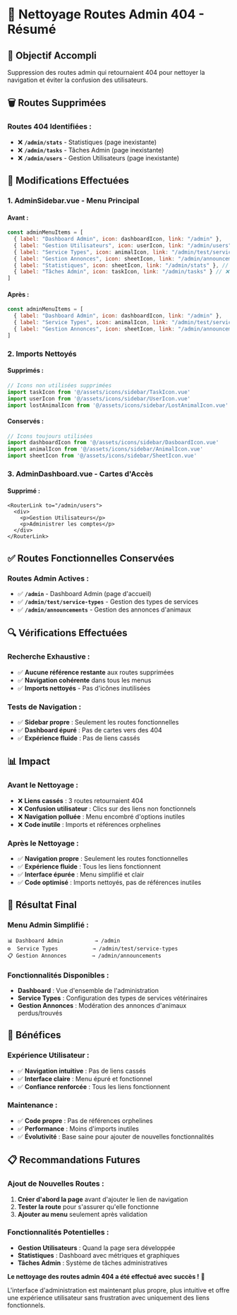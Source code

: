 # 🧹 Nettoyage Routes Admin 404 - Résumé

## 🎯 Objectif Accompli
Suppression des routes admin qui retournaient 404 pour nettoyer la navigation et éviter la confusion des utilisateurs.

## 🗑️ Routes Supprimées

### **Routes 404 Identifiées :**
- ❌ **`/admin/stats`** - Statistiques (page inexistante)
- ❌ **`/admin/tasks`** - Tâches Admin (page inexistante)  
- ❌ **`/admin/users`** - Gestion Utilisateurs (page inexistante)

## 📝 Modifications Effectuées

### 1. **AdminSidebar.vue** - Menu Principal
#### **Avant :**
```javascript
const adminMenuItems = [
  { label: "Dashboard Admin", icon: dashboardIcon, link: "/admin" },
  { label: "Gestion Utilisateurs", icon: userIcon, link: "/admin/users" }, // ❌ 404
  { label: "Service Types", icon: animalIcon, link: "/admin/test/service-types" },
  { label: "Gestion Annonces", icon: sheetIcon, link: "/admin/announcements" },
  { label: "Statistiques", icon: sheetIcon, link: "/admin/stats" }, // ❌ 404
  { label: "Tâches Admin", icon: taskIcon, link: "/admin/tasks" } // ❌ 404
]
```

#### **Après :**
```javascript
const adminMenuItems = [
  { label: "Dashboard Admin", icon: dashboardIcon, link: "/admin" },
  { label: "Service Types", icon: animalIcon, link: "/admin/test/service-types" },
  { label: "Gestion Annonces", icon: sheetIcon, link: "/admin/announcements" }
]
```

### 2. **Imports Nettoyés**
#### **Supprimés :**
```javascript
// Icons non utilisées supprimées
import taskIcon from '@/assets/icons/sidebar/TaskIcon.vue'
import userIcon from '@/assets/icons/sidebar/UserIcon.vue'
import lostAnimalIcon from '@/assets/icons/sidebar/LostAnimalIcon.vue'
```

#### **Conservés :**
```javascript
// Icons toujours utilisées
import dashboardIcon from '@/assets/icons/sidebar/DasboardIcon.vue'
import animalIcon from '@/assets/icons/sidebar/AnimalIcon.vue'
import sheetIcon from '@/assets/icons/sidebar/SheetIcon.vue'
```

### 3. **AdminDashboard.vue** - Cartes d'Accès
#### **Supprimé :**
```vue
<RouterLink to="/admin/users">
  <div>
    <p>Gestion Utilisateurs</p>
    <p>Administrer les comptes</p>
  </div>
</RouterLink>
```

## ✅ Routes Fonctionnelles Conservées

### **Routes Admin Actives :**
- ✅ **`/admin`** - Dashboard Admin (page d'accueil)
- ✅ **`/admin/test/service-types`** - Gestion des types de services
- ✅ **`/admin/announcements`** - Gestion des annonces d'animaux

## 🔍 Vérifications Effectuées

### **Recherche Exhaustive :**
- ✅ **Aucune référence restante** aux routes supprimées
- ✅ **Navigation cohérente** dans tous les menus
- ✅ **Imports nettoyés** - Pas d'icônes inutilisées

### **Tests de Navigation :**
- ✅ **Sidebar propre** : Seulement les routes fonctionnelles
- ✅ **Dashboard épuré** : Pas de cartes vers des 404
- ✅ **Expérience fluide** : Pas de liens cassés

## 📊 Impact

### **Avant le Nettoyage :**
- ❌ **Liens cassés** : 3 routes retournaient 404
- ❌ **Confusion utilisateur** : Clics sur des liens non fonctionnels
- ❌ **Navigation polluée** : Menu encombré d'options inutiles
- ❌ **Code inutile** : Imports et références orphelines

### **Après le Nettoyage :**
- ✅ **Navigation propre** : Seulement les routes fonctionnelles
- ✅ **Expérience fluide** : Tous les liens fonctionnent
- ✅ **Interface épurée** : Menu simplifié et clair
- ✅ **Code optimisé** : Imports nettoyés, pas de références inutiles

## 🎯 Résultat Final

### **Menu Admin Simplifié :**
```
📊 Dashboard Admin          → /admin
⚙️  Service Types           → /admin/test/service-types  
📋 Gestion Annonces        → /admin/announcements
```

### **Fonctionnalités Disponibles :**
- **Dashboard** : Vue d'ensemble de l'administration
- **Service Types** : Configuration des types de services vétérinaires
- **Gestion Annonces** : Modération des annonces d'animaux perdus/trouvés

## 🚀 Bénéfices

### **Expérience Utilisateur :**
- ✅ **Navigation intuitive** : Pas de liens cassés
- ✅ **Interface claire** : Menu épuré et fonctionnel
- ✅ **Confiance renforcée** : Tous les liens fonctionnent

### **Maintenance :**
- ✅ **Code propre** : Pas de références orphelines
- ✅ **Performance** : Moins d'imports inutiles
- ✅ **Évolutivité** : Base saine pour ajouter de nouvelles fonctionnalités

## 📋 Recommandations Futures

### **Ajout de Nouvelles Routes :**
1. **Créer d'abord la page** avant d'ajouter le lien de navigation
2. **Tester la route** pour s'assurer qu'elle fonctionne
3. **Ajouter au menu** seulement après validation

### **Fonctionnalités Potentielles :**
- **Gestion Utilisateurs** : Quand la page sera développée
- **Statistiques** : Dashboard avec métriques et graphiques
- **Tâches Admin** : Système de tâches administratives

**Le nettoyage des routes admin 404 a été effectué avec succès !** 🎉

L'interface d'administration est maintenant plus propre, plus intuitive et offre une expérience utilisateur sans frustration avec uniquement des liens fonctionnels.
